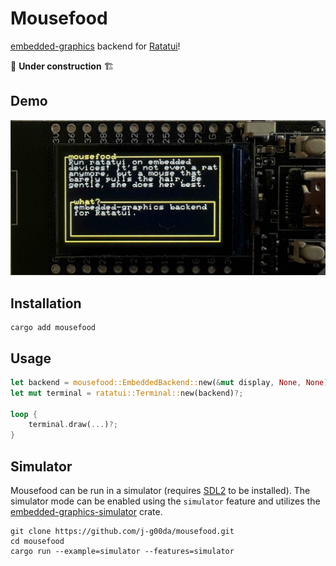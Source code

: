 # Mousefood

[embedded-graphics](https://crates.io/crates/embedded-graphics) backend for [Ratatui](https://crates.io/crates/ratatui)!

🚧 **Under construction** 🏗️

## Demo

![demo.jpg](demo.jpg)

## Installation

```shell
cargo add mousefood
```

## Usage

```rust
let backend = mousefood::EmbeddedBackend::new(&mut display, None, None);
let mut terminal = ratatui::Terminal::new(backend)?;

loop {
    terminal.draw(...)?;
}
```

## Simulator

Mousefood can be run in a simulator
(requires [SDL2](https://wiki.libsdl.org/SDL2/Installation) to be installed).
The simulator mode can be enabled using the `simulator` feature and utilizes the
[embedded-graphics-simulator](https://crates.io/crates/embedded-graphics-simulator)
crate.

```shell
git clone https://github.com/j-g00da/mousefood.git
cd mousefood
cargo run --example=simulator --features=simulator
```
